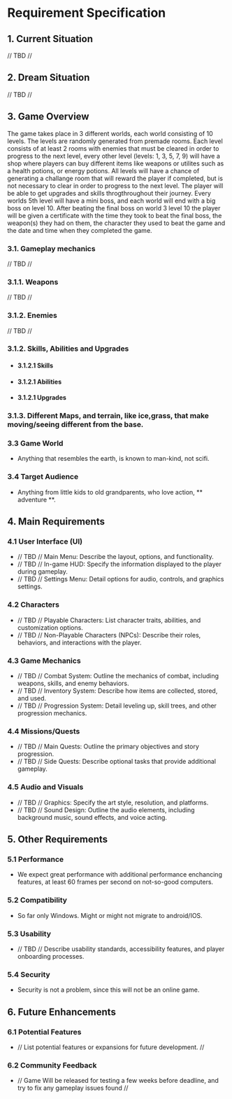 # Requirement Specification

## 1. Current Situation
// TBD //
## 2. Dream Situation
// TBD //
## 3. Game Overview
The game takes place in 3 different worlds, each world consisting of 10 levels. The levels are randomly generated from premade rooms. Each level consists of at least 2 rooms with enemies that must be cleared in order to progress to the next level, every other level (levels: 1, 3, 5, 7, 9) will have a shop where players can buy different items like weapons or utilites such as a health potions, or energy potions. All levels will have a chance of generating a challange room that will reward the player if completed, but is not necessary to clear in order to progress to the next level. The player will be able to get upgrades and skills throgthroughout their journey. Every worlds 5th level will have a mini boss, and each world will end with a big boss on level 10. After beating the final boss on world 3 level 10 the player will be given a certificate with the time they took to beat the final boss, the weapon(s) they had on them, the character they used to beat the game and the date and time when they completed the game.

### 3.1. Gameplay mechanics
// TBD //
### 3.1.1. Weapons
// TBD //
### 3.1.2. Enemies
// TBD //
### 3.1.2. Skills, Abilities and Upgrades
- #### 3.1.2.1 Skills
- #### 3.1.2.1 Abilities
- #### 3.1.2.1 Upgrades
### 3.1.3. Different Maps, and terrain, like ice,grass, that make moving/seeing different from the base.

### 3.3 Game World
- Anything that resembles the earth, is known to man-kind, not scifi.
### 3.4 Target Audience
- Anything from little kids to old grandparents, who love action, ** adventure **.
## 4. Main Requirements

### 4.1 User Interface (UI)
- // TBD // Main Menu: Describe the layout, options, and functionality.
- // TBD // In-game HUD: Specify the information displayed to the player during gameplay.
- // TBD // Settings Menu: Detail options for audio, controls, and graphics settings.
### 4.2 Characters
- // TBD // Playable Characters: List character traits, abilities, and customization options.
- // TBD // Non-Playable Characters (NPCs): Describe their roles, behaviors, and interactions with the player.
### 4.3 Game Mechanics
- // TBD // Combat System: Outline the mechanics of combat, including weapons, skills, and enemy behaviors.
- // TBD // Inventory System: Describe how items are collected, stored, and used.
- // TBD // Progression System: Detail leveling up, skill trees, and other progression mechanics.
### 4.4 Missions/Quests
- // TBD // Main Quests: Outline the primary objectives and story progression.
- // TBD // Side Quests: Describe optional tasks that provide additional gameplay.
### 4.5 Audio and Visuals
- // TBD //  Graphics: Specify the art style, resolution, and platforms.
- // TBD // Sound Design: Outline the audio elements, including background music, sound effects, and voice acting.

## 5. Other Requirements

### 5.1 Performance
- We expect great performance with additional performance enchancing features, at least 60 frames per second on not-so-good computers.

### 5.2 Compatibility
- So far only Windows. Might or might not migrate to android/IOS.

### 5.3 Usability
- // TBD // Describe usability standards, accessibility features, and player onboarding processes.

### 5.4 Security
- Security is not a problem, since this will not be an online game.

## 6. Future Enhancements

### 6.1 Potential Features
- // List potential features or expansions for future development. //

### 6.2 Community Feedback
- // Game Will be released for testing a few weeks before deadline, and try to fix any gameplay issues found //

